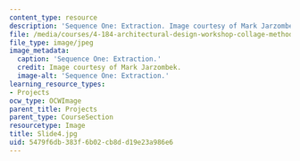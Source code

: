 ```yaml
---
content_type: resource
description: 'Sequence One: Extraction. Image courtesy of Mark Jarzombek.'
file: /media/courses/4-184-architectural-design-workshop-collage-method-and-form-spring-2004/5479f6db383f6b02cb8dd19e23a986e6_Slide4.jpg
file_type: image/jpeg
image_metadata:
  caption: 'Sequence One: Extraction.'
  credit: Image courtesy of Mark Jarzombek.
  image-alt: 'Sequence One: Extraction.'
learning_resource_types:
- Projects
ocw_type: OCWImage
parent_title: Projects
parent_type: CourseSection
resourcetype: Image
title: Slide4.jpg
uid: 5479f6db-383f-6b02-cb8d-d19e23a986e6
---
```

